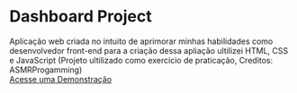 # Dashboard Project
Aplicação web criada no intuito de aprimorar minhas habilidades como desenvolvedor front-end para a criação dessa apliação ultilizei HTML, CSS e JavaScript (Projeto ultilizado como exercicio de praticação, Creditos: ASMRProgamming)
<br>
<a href="https://dantaasx7.github.io/project/">Acesse uma Demonstração</a>
